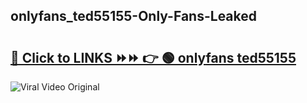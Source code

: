 
 ## onlyfans_ted55155-Only-Fans-Leaked

# <h2><a href="https://clipsfans.com/onlyfans_ted55155&ref=git">🔗 Click to LINKS ⏩⏩ 👉 🟢 onlyfans ted55155 </a></h2>

<a href="https://clipsfans.com/onlyfans_ted55155&ref=git" rel="nofollow" data-target="animated-image.originalLink"><img src="https://i.ibb.co.com/xMMVF88/686577567.gif" alt="Viral Video Original" style="max-width: 100%; display: inline-block;" data-target="animated-image.originalImage"></a>
